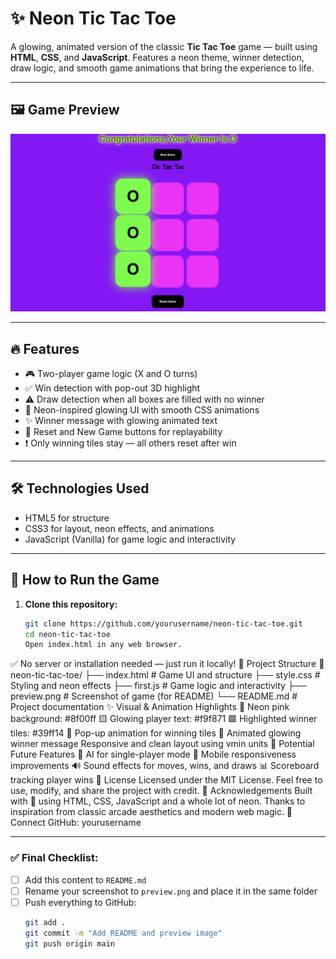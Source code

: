 # ✨ Neon Tic Tac Toe

A glowing, animated version of the classic **Tic Tac Toe** game — built using **HTML**, **CSS**, and **JavaScript**. Features a neon theme, winner detection, draw logic, and smooth game animations that bring the experience to life.

---

## 🖼️ Game Preview

![Game Screenshot](preview.png)

---

## 🔥 Features

- 🎮 Two-player game logic (X and O turns)
- ✅ Win detection with pop-out 3D highlight
- ⚠️ Draw detection when all boxes are filled with no winner
- 🎨 Neon-inspired glowing UI with smooth CSS animations
- ✨ Winner message with glowing animated text
- 🧼 Reset and New Game buttons for replayability
- ❗ Only winning tiles stay — all others reset after win

---

## 🛠️ Technologies Used

- HTML5 for structure
- CSS3 for layout, neon effects, and animations
- JavaScript (Vanilla) for game logic and interactivity

---

## 🚀 How to Run the Game

1. **Clone this repository:**
   ```bash
   git clone https://github.com/yourusername/neon-tic-tac-toe.git
   cd neon-tic-tac-toe
   Open index.html in any web browser.
✅ No server or installation needed — just run it locally!
📁 Project Structure
📁 neon-tic-tac-toe/
├── index.html       # Game UI and structure
├── style.css        # Styling and neon effects
├── first.js         # Game logic and interactivity
├── preview.png      # Screenshot of game (for README)
└── README.md        # Project documentation
✨ Visual & Animation Highlights
🔲 Neon pink background: #8f00ff
🟨 Glowing player text: #f9f871
🟩 Highlighted winner tiles: #39ff14
🪩 Pop-up animation for winning tiles
💬 Animated glowing winner message
Responsive and clean layout using vmin units
📌 Potential Future Features
🤖 AI for single-player mode
📱 Mobile responsiveness improvements
🔊 Sound effects for moves, wins, and draws
📊 Scoreboard tracking player wins
🧾 License
Licensed under the MIT License.
Feel free to use, modify, and share the project with credit.
🙌 Acknowledgements
Built with 💜 using HTML, CSS, JavaScript and a whole lot of neon.
Thanks to inspiration from classic arcade aesthetics and modern web magic.
🤝 Connect
GitHub: yourusername

---

### ✅ Final Checklist:

- [ ] Add this content to `README.md`
- [ ] Rename your screenshot to `preview.png` and place it in the same folder
- [ ] Push everything to GitHub:
  ```bash
  git add .
  git commit -m "Add README and preview image"
  git push origin main
